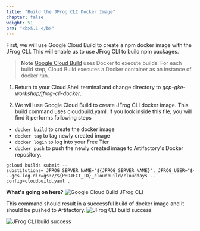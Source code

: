 ```yaml
---
title: "Build the JFrog CLI Docker Image"
chapter: false
weight: 51
pre: "<b>5.1 </b>"
---
```


First, we will use Google Cloud Build to create a npm docker image with the JFrog CLI. This will enable us to use JFrog CLI to build npm packages.

> **Note** [Google Cloud Build](https://cloud.google.com/cloud-build) uses Docker to execute builds. For each build step, Cloud Build executes a Docker container as an instance of docker run.

1. Return to your Cloud Shell terminal and change directory to _gcp-gke-workshop/jfrog-cli-docker_.

2. We will use Google Cloud Build to create JFrog CLI docker image. This build command uses cloudbuild.yaml. If you look inside this file, you will find it performs following steps
- `docker build` to create the docker image
- `docker tag` to tag newly created image
- `docker login` to log into your Free Tier
- `docker push` to push the newly created image to Artifactory's Docker repository.


```
gcloud builds submit --substitutions=_JFROG_SERVER_NAME="${JFROG_SERVER_NAME}",_JFROG_USER="${JFROG_USER}",_JFROG_API_KEY="${JFROG_API_KEY}" --gcs-log-dir=gs://${PROJECT_ID}_cloudbuild/clouddays --config=cloudbuild.yaml .
```

**What's going on here?**
![Google Cloud Build JFrog CLI](https://raw.githubusercontent.com/jfrogtraining/gcp-gke-workshop/master/docs/images/cloud-build-jfrog-cli.png)

This command should result in a successful build of docker image and it should be pushed to Artifactory.
![JFrog CLI build success](https://raw.githubusercontent.com/jfrogtraining/gcp-gke-workshop/master/docs/images/gcp/build_success1.png)

![JFrog CLI build success](https://raw.githubusercontent.com/jfrogtraining/gcp-gke-workshop/master/docs/images/gcp/build_success2.png)

